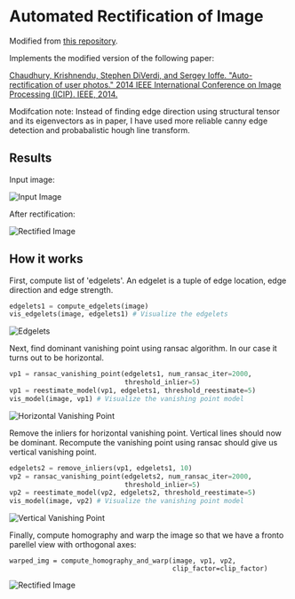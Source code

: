 # Automated Rectification of Image

Modified from [this repository](https://github.com/chsasank/Image-Rectification).

Implements the modified version of the following paper:  

[Chaudhury, Krishnendu, Stephen DiVerdi, and Sergey Ioffe. "Auto-rectification
of user photos." 2014 IEEE International Conference on Image Processing (ICIP).
 IEEE, 2014.](https://static.googleusercontent.com/media/research.google.com/en//pubs/archive/42532.pdf)

Modifcation note: Instead of finding edge direction using structural tensor and its eigenvectors as in paper, I have used more reliable canny edge detection and probabalistic hough line transform.

##  Results

Input image:

![Input Image](./results/shelf.jpg)

After rectification:

![Rectified Image](./results/shelf_warped.png)

## How it works

First, compute list of 'edgelets'. An edgelet is a tuple of edge location, edge direction and edge strength. 

```python
edgelets1 = compute_edgelets(image)
vis_edgelets(image, edgelets1) # Visualize the edgelets
```

![Edgelets](./results/edgelets.png)

Next, find dominant vanishing point using ransac algorithm. In our case it turns out to be horizontal.

```python
vp1 = ransac_vanishing_point(edgelets1, num_ransac_iter=2000, 
                             threshold_inlier=5)
vp1 = reestimate_model(vp1, edgelets1, threshold_reestimate=5)
vis_model(image, vp1) # Visualize the vanishing point model
```

![Horizontal Vanishing Point](./results/horizontal_vp.png)

Remove the inliers for horizontal vanishing point. Vertical lines should now be dominant. Recompute the vanishing point using ransac should give us vertical vanishing point. 

```python
edgelets2 = remove_inliers(vp1, edgelets1, 10)
vp2 = ransac_vanishing_point(edgelets2, num_ransac_iter=2000,
                             threshold_inlier=5)
vp2 = reestimate_model(vp2, edgelets2, threshold_reestimate=5)
vis_model(image, vp2) # Visualize the vanishing point model
```

![Vertical Vanishing Point](./results/vertical_vp.png)

Finally, compute homography and warp the image so that we have a fronto parellel view with orthogonal axes: 

```
warped_img = compute_homography_and_warp(image, vp1, vp2,
                                         clip_factor=clip_factor)
```

![Rectified Image](./results/shelf_warped.png)